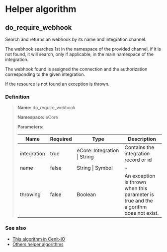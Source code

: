 # Helper algorithm

## do_require_webhook

Search and returns an webhook by its name and integration channel.

The webhook searches 1st in the namespace of the provided channel, if it is not found, it will search, 
only if applicable, in the main namespace of the integration.

The webhook found is assigned the connection and the authorization corresponding to the given integration.

If the resource is not found an exception is thrown.
    
### Definition

> **Name:** do_require_webhook
> 
> **Namespace:** eCore
>
> **Parameters:**
> 
> | Name | Required | Type | Description |
> | ---- | -------- | ---- | ----------- |
> | integration | true | eCore::Integration \| String | Contains the integration record or id |
> | name | false | String \| Symbol | - |
> | throwing | false | Boolean | An exception is thrown when this parameter is true and the algorithm does not exist. |

### See also
* [This algorithm in Cenit-IO](https://cenit.io/algorithm?f[name][40703][o]=is&f[name][40703][v]=do_require_webhook&f[namespace][40840][v]=eCore)
* [Others helper algorithms](overview?id=do_require_webhook)